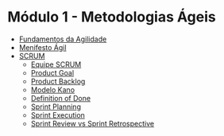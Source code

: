 # Módulo 1 - Metodologias Ágeis

- <a href="./fundamentos_da_agilidade.md">Fundamentos da Agilidade</a>
- <a href="./manifesto_agil.md">Menifesto Ágil</a>
- <a href="./scrum-introducao.md">SCRUM</a>
    - <a href="./scrum-equipe.md">Equipe SCRUM</a>
    - <a href="./scrum-product-goal.md">Product Goal</a>
    - <a href="./scrum-product-backlog.md">Product Backlog</a>
    - <a href="./scrum-modelo-kano.md">Modelo Kano</a>
    - <a href="./scrum-definition-of-done.md">Definition of Done</a>
    - <a href="./scrum-sprint-planning.md">Sprint Planning</a>
    - <a href="./scrum-sprint-execution.md">Sprint Execution</a>
    - <a href="./scrum-sprint-review-vs-retrospective.md">Sprint Review vs Sprint Retrospective</a>